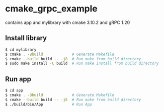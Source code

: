 # cmake_grpc_example
contains app and mylibrary with cmake 3.10.2 and gRPC 1.20 

## Install library

```bash
$ cd mylibrary
$ cmake . -Bbuild             # Generate Makefile
$ cmake --build build -- -j8  # Run make from build directory
$ sudo make install -C build  # Run make install from build directory
```

## Run app

```bash
$ cd app
$ cmake . -Bbuild             # Generate Makefile
$ cmake --build build -- -j8  # Run make from build directory
$ ./build/bin/App             # Run App
```
